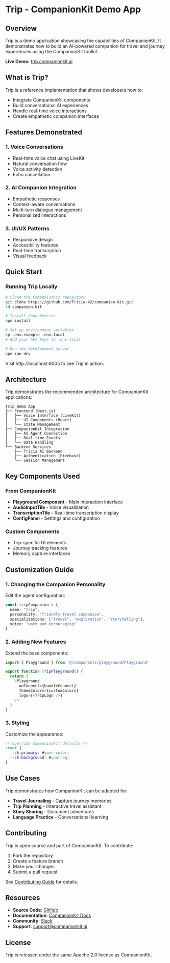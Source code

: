 # Trip - CompanionKit Demo App

## Overview

Trip is a demo application showcasing the capabilities of CompanionKit. It demonstrates how to build an AI-powered companion for travel and journey experiences using the CompanionKit toolkit.

**Live Demo:** [trip.companionkit.ai](https://trip.companionkit.ai)

## What is Trip?

Trip is a reference implementation that shows developers how to:
- Integrate CompanionKit components
- Build conversational AI experiences
- Handle real-time voice interactions
- Create empathetic companion interfaces

## Features Demonstrated

### 1. Voice Conversations
- Real-time voice chat using LiveKit
- Natural conversation flow
- Voice activity detection
- Echo cancellation

### 2. AI Companion Integration
- Empathetic responses
- Context-aware conversations
- Multi-turn dialogue management
- Personalized interactions

### 3. UI/UX Patterns
- Responsive design
- Accessibility features
- Real-time transcription
- Visual feedback

## Quick Start

### Running Trip Locally

```bash
# Clone the CompanionKit repository
git clone https://github.com/Tricia-42/companion-kit.git
cd companion-kit

# Install dependencies
npm install

# Set up environment variables
cp .env.example .env.local
# Add your API keys to .env.local

# Run the development server
npm run dev
```

Visit http://localhost:8005 to see Trip in action.

## Architecture

Trip demonstrates the recommended architecture for CompanionKit applications:

```
Trip Demo App
├── Frontend (Next.js)
│   ├── Voice Interface (LiveKit)
│   ├── UI Components (React)
│   └── State Management
├── CompanionKit Integration
│   ├── AI Agent Connection
│   ├── Real-time Events
│   └── Data Handling
└── Backend Services
    ├── Tricia AI Backend
    ├── Authentication (Firebase)
    └── Session Management
```

## Key Components Used

### From CompanionKit

- **Playground Component** - Main interaction interface
- **AudioInputTile** - Voice visualization
- **TranscriptionTile** - Real-time transcription display
- **ConfigPanel** - Settings and configuration

### Custom Components

- Trip-specific UI elements
- Journey tracking features
- Memory capture interfaces

## Customization Guide

### 1. Changing the Companion Personality

Edit the agent configuration:

```typescript
const tripCompanion = {
  name: "Trip",
  personality: "friendly travel companion",
  specializations: ["travel", "exploration", "storytelling"],
  voice: "warm and encouraging"
}
```

### 2. Adding New Features

Extend the base components:

```typescript
import { Playground } from '@/components/playground/Playground'

export function TripPlayground() {
  return (
    <Playground
      onConnect={handleConnect}
      themeColors={customColors}
      logo={<TripLogo />}
    />
  )
}
```

### 3. Styling

Customize the appearance:

```css
/* Override CompanionKit defaults */
:root {
  --ck-primary: #your-color;
  --ck-background: #your-bg;
}
```

## Use Cases

Trip demonstrates how CompanionKit can be adapted for:

- **Travel Journaling** - Capture journey memories
- **Trip Planning** - Interactive travel assistant
- **Story Sharing** - Document adventures
- **Language Practice** - Conversational learning

## Contributing

Trip is open source and part of CompanionKit. To contribute:

1. Fork the repository
2. Create a feature branch
3. Make your changes
4. Submit a pull request

See [Contributing Guide](contributing.md) for details.

## Resources

- **Source Code**: [GitHub](https://github.com/Tricia-42/companion-kit)
- **Documentation**: [CompanionKit Docs](index.md)
- **Community**: [Slack](https://companionkit-community.slack.com)
- **Support**: support@companionkit.ai

## License

Trip is released under the same Apache 2.0 license as CompanionKit. 